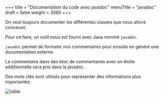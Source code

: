 +++
title = "Documentation du code avec javadoc"
menuTitle = "javadoc"
draft = false
weight = 3060
+++

On veut toujours documenter les différentes classes que nous allons concevoir.

Pour ce faire, un outil nous est fourni avec Java nommé `javadoc`.

`javadoc` permet de formater nos commentaires pour ensuite en généré une documentation externe.

Le commentaire dans des bloc de commentaires avec un étoile additionnelle sera pris dans la javadoc.

Des mots clés sont utilisés pour représenter des informations plus importantes.

![table](/INF111/images/javadoc.png)


